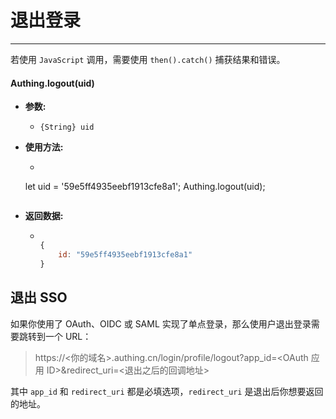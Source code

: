# 退出登录

----------

若使用 ```JavaScript``` 调用，需要使用 ```then().catch()``` 捕获结果和错误。

#### Authing.logout(uid)

- **参数:**

  - ```{String} uid```

- **使用方法:**

  - ``` javascript
  let uid = '59e5ff4935eebf1913cfe8a1';
	Authing.logout(uid);
  	```
- **返回数据:**

  - ``` javascript

	{
		id: "59e5ff4935eebf1913cfe8a1"
	}

    ```

## 退出 SSO

如果你使用了 OAuth、OIDC 或 SAML 实现了单点登录，那么使用户退出登录需要跳转到一个 URL：

> https://<你的域名>.authing.cn/login/profile/logout?app_id=<OAuth 应用 ID>&redirect_uri=<退出之后的回调地址>

其中 `app_id` 和 `redirect_uri` 都是必填选项，`redirect_uri` 是退出后你想要返回的地址。